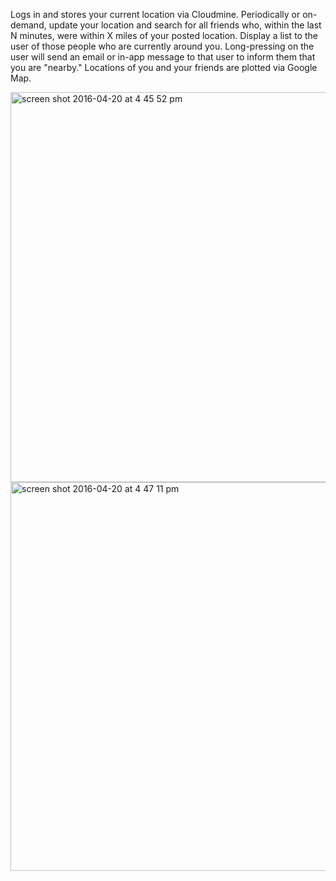 Logs in and stores your current location via Cloudmine. Periodically or on-demand, update your location and search for all friends who, within the last N minutes, were within X miles of your posted location. Display a list to the user of those people who are currently around you. Long-pressing on the user will send an email or in-app message to that user to inform them that you are "nearby." Locations of you and your friends are plotted via Google Map.

<img width="624" alt="screen shot 2016-04-20 at 4 45 52 pm" src="https://cloud.githubusercontent.com/assets/12979345/14690036/0f33eea4-0718-11e6-8180-449759477cf2.png">
<img width="622" alt="screen shot 2016-04-20 at 4 47 11 pm" src="https://cloud.githubusercontent.com/assets/12979345/14690037/106e9a44-0718-11e6-97ca-ddc171ad3d6b.png">

